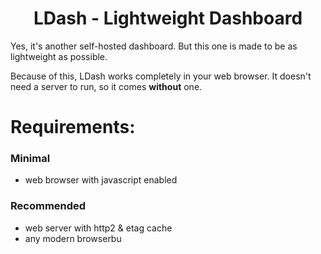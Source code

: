 <h1 align="center">LDash - Lightweight Dashboard</h1>

Yes, it's another self-hosted dashboard. But this one is made to be as lightweight as possible.

Because of this, LDash works completely in your web browser. It doesn't need a server to run, so it comes **without** one.

# Requirements:

### Minimal

- web browser with javascript enabled

### Recommended

- web server with http2 & etag cache
- any modern browserbu
